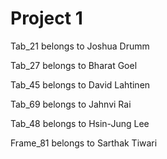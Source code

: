 # Project 1

Tab_21 belongs to Joshua Drumm

Tab_27 belongs to Bharat Goel

Tab_45 belongs to David Lahtinen

Tab_69 belongs to Jahnvi Rai

Tab_48 belongs to Hsin-Jung Lee


Frame_81 belongs to Sarthak Tiwari
